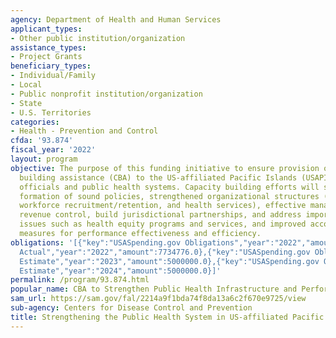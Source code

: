 ```yaml
---
agency: Department of Health and Human Services
applicant_types:
- Other public institution/organization
assistance_types:
- Project Grants
beneficiary_types:
- Individual/Family
- Local
- Public nonprofit institution/organization
- State
- U.S. Territories
categories:
- Health - Prevention and Control
cfda: '93.874'
fiscal_year: '2022'
layout: program
objective: The purpose of this funding initiative to ensure provision of capacity
  building assistance (CBA) to the US-affiliated Pacific Islands (USAPI) public health
  officials and public health systems. Capacity building efforts will support the
  formation of sound policies, strengthened organizational structures (e.g., governance,
  workforce recruitment/retention, and health services), effective management and
  revenue control, build jurisdictional partnerships, and address important cross-cutting
  issues such as health equity programs and services, and improved accountability
  measures for performance effectiveness and efficiency.
obligations: '[{"key":"USASpending.gov Obligations","year":"2022","amount":7734776.0},{"key":"SAM.gov
  Actual","year":"2022","amount":7734776.0},{"key":"USASpending.gov Obligations","year":"2023","amount":9834989.0},{"key":"SAM.gov
  Estimate","year":"2023","amount":5000000.0},{"key":"USASpending.gov Obligations","year":"2024","amount":0.0},{"key":"SAM.gov
  Estimate","year":"2024","amount":5000000.0}]'
permalink: /program/93.874.html
popular_name: CBA to Strengthen Public Health Infrastructure and Performance in USAPIs
sam_url: https://sam.gov/fal/2214a9f1bda74f8da13a6c2f670e9725/view
sub-agency: Centers for Disease Control and Prevention
title: Strengthening the Public Health System in US-affiliated Pacific Islands
---
```

